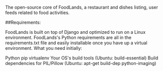The open-source core of FoodLands, a restaurant and dishes listing, user feeds related to food activities.

##Requirements:

FoodLands is built on top of Django and optimized to run on a Linux environment.
FoodLands's Python requirements are all in the requirements.txt file and easily installable once you have up a virtual environment.
What you need initially:

Python
pip
virtualenv
Your OS's build tools (Ubuntu: build-essential)
Build dependencies for PIL/Pillow (Ubuntu: apt-get build-dep python-imaging)

